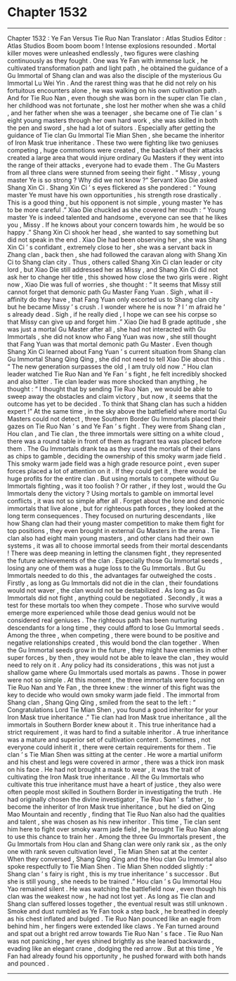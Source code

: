 
# Chapter 1532


---

Chapter 1532 : Ye Fan Versus Tie Ruo Nan
Translator :
Atlas Studios
Editor :
Atlas Studios
Boom boom boom !
Intense explosions resounded . Mortal killer moves were unleashed endlessly , two figures were clashing continuously as they fought .
One was Ye Fan with immense luck , he cultivated transformation path and light path , he obtained the guidance of a Gu Immortal of Shang clan and was also the disciple of the mysterious Gu Immortal Lu Wei Yin . And the rarest thing was that he did not rely on his fortuitous encounters alone , he was walking on his own cultivation path .
And for Tie Ruo Nan , even though she was born in the super clan Tie clan , her childhood was not fortunate , she lost her mother when she was a child , and her father when she was a teenager , she became one of Tie clan ’ s eight young masters through her own hard work , she was skilled in both the pen and sword , she had a lot of suitors . Especially after getting the guidance of Tie clan Gu Immortal Tie Mian Shen , she became the inheritor of Iron Mask true inheritance .
These two were fighting like two geniuses competing , huge commotions were created , the backlash of their attacks created a large area that would injure ordinary Gu Masters if they went into the range of their attacks , everyone had to evade them .
The Gu Masters from all three clans were stunned from seeing their fight .
“ Missy , young master Ye is so strong ? Why did we not know ?” Servant Xiao Die asked Shang Xin Ci .
Shang Xin Ci ’ s eyes flickered as she pondered : “ Young master Ye must have his own opportunities , his strength rose drastically . This is a good thing , but his opponent is not simple , young master Ye has to be more careful .”
Xiao Die chuckled as she covered her mouth : “ Young master Ye is indeed talented and handsome , everyone can see that he likes you , Missy . If he knows about your concern towards him , he would be so happy .”
Shang Xin Ci shook her head , she wanted to say something but did not speak in the end .
Xiao Die had been observing her , she was Shang Xin Ci ’ s confidant , extremely close to her , she was a servant back in Zhang clan , back then , she had followed the caravan along with Shang Xin Ci to Shang clan city .
Thus , others called Shang Xin Ci clan leader or city lord , but Xiao Die still addressed her as Missy , and Shang Xin Ci did not ask her to change her title , this showed how close the two girls were .
Right now , Xiao Die was full of worries , she thought : “ It seems that Missy still cannot forget that demonic path Gu Master Fang Yuan . Sigh , what ill - affinity do they have , that Fang Yuan only escorted us to Shang clan city but he became Missy ’ s crush . I wonder where he is now ? I ’ m afraid he ’ s already dead . Sigh , if he really died , I hope we can see his corpse so that Missy can give up and forget him .”
Xiao Die had B grade aptitude , she was just a mortal Gu Master after all , she had not interacted with Gu Immortals , she did not know who Fang Yuan was now , she still thought that Fang Yuan was that mortal demonic path Gu Master .
Even though Shang Xin Ci learned about Fang Yuan ’ s current situation from Shang clan Gu Immortal Shang Qing Qing , she did not need to tell Xiao Die about this .
“ The new generation surpasses the old , I am truly old now .” Hou clan leader watched Tie Ruo Nan and Ye Fan ’ s fight , he felt incredibly shocked and also bitter .
Tie clan leader was more shocked than anything , he thought : “ I thought that by sending Tie Ruo Nan , we would be able to sweep away the obstacles and claim victory , but now , it seems that the outcome has yet to be decided . To think that Shang clan has such a hidden expert !”
At the same time , in the sky above the battlefield where mortal Gu Masters could not detect , three Southern Border Gu Immortals placed their gazes on Tie Ruo Nan ’ s and Ye Fan ’ s fight .
They were from Shang clan , Hou clan , and Tie clan , the three immortals were sitting on a white cloud , there was a round table in front of them as fragrant tea was placed before them .
The Gu Immortals drank tea as they used the mortals of their clans as chips to gamble , deciding the ownership of this smoky warm jade field .
This smoky warm jade field was a high grade resource point , even super forces placed a lot of attention on it . If they could get it , there would be huge profits for the entire clan .
But using mortals to compete without Gu Immortals fighting , was it too foolish ? Or rather , if they lost , would the Gu Immortals deny the victory ?
Using mortals to gamble on immortal level conflicts , it was not so simple after all .
Forget about the lone and demonic immortals that live alone , but for righteous path forces , they looked at the long term consequences . They focused on nurturing descendants , like how Shang clan had their young master competition to make them fight for top positions , they even brought in external Gu Masters in the arena . Tie clan also had eight main young masters , and other clans had their own systems , it was all to choose immortal seeds from their mortal descendants !
There was deep meaning in letting the clansmen fight , they represented the future achievements of the clan . Especially those Gu Immortal seeds , losing any one of them was a huge loss to the Gu Immortals .
But Gu Immortals needed to do this , the advantages far outweighed the costs .
Firstly , as long as Gu Immortals did not die in the clan , their foundations would not waver , the clan would not be destabilized . As long as Gu Immortals did not fight , anything could be negotiated .
Secondly , it was a test for these mortals too when they compete . Those who survive would emerge more experienced while those dead genius would not be considered real geniuses . The righteous path has been nurturing descendants for a long time , they could afford to lose Gu Immortal seeds .
Among the three , when competing , there were bound to be positive and negative relationships created , this would bond the clan together . When the Gu Immortal seeds grow in the future , they might have enemies in other super forces , by then , they would not be able to leave the clan , they would need to rely on it .
Any policy had its considerations , this was not just a shallow game where Gu Immortals used mortals as pawns . Those in power were not so simple .
At this moment , the three immortals were focusing on Tie Ruo Nan and Ye Fan , the three knew : the winner of this fight was the key to decide who would own smoky warm jade field .
The immortal from Shang clan , Shang Qing Qing , smiled from the seat to the left : “ Congratulations Lord Tie Mian Shen , you found a good inheritor for your Iron Mask true inheritance .”
Tie clan had Iron Mask true inheritance , all the immortals in Southern Border knew about it . This true inheritance had a strict requirement , it was hard to find a suitable inheritor .
A true inheritance was a mature and superior set of cultivation content . Sometimes , not everyone could inherit it , there were certain requirements for them .
Tie clan ’ s Tie Mian Shen was sitting at the center .
He wore a martial uniform and his chest and legs were covered in armor , there was a thick iron mask on his face .
He had not brought a mask to wear , it was the trait of cultivating the Iron Mask true inheritance . All the Gu Immortals who cultivate this true inheritance must have a heart of justice , they also were often people most skilled in Southern Border in investigating the truth .
He had originally chosen the divine investigator , Tie Ruo Nan ’ s father , to become the inheritor of Iron Mask true inheritance , but he died on Qing Mao Mountain and recently , finding that Tie Ruo Nan also had the qualities and talent , she was chosen as his new inheritor .
This time , Tie clan sent him here to fight over smoky warm jade field , he brought Tie Ruo Nan along to use this chance to train her .
Among the three Gu Immortals present , the Gu Immortals from Hou clan and Shang clan were only rank six , as the only one with rank seven cultivation level , Tie Mian Shen sat at the center .
When they conversed , Shang Qing Qing and the Hou clan Gu Immortal also spoke respectfully to Tie Mian Shen .
Tie Mian Shen nodded slightly : “ Shang clan ’ s fairy is right , this is my true inheritance ’ s successor . But she is still young , she needs to be trained .”
Hou clan ’ s Gu Immortal Hou Yao remained silent . He was watching the battlefield now , even though his clan was the weakest now , he had not lost yet . As long as Tie clan and Shang clan suffered losses together , the eventual result was still unknown .
Smoke and dust rumbled as Ye Fan took a step back , he breathed in deeply as his chest inflated and bulged .
Tie Ruo Nan pounced like an eagle from behind him , her fingers were extended like claws .
Ye Fan turned around and spat out a bright red arrow towards Tie Ruo Nan ’ s face .
Tie Ruo Nan was not panicking , her eyes shined brightly as she leaned backwards , evading like an elegant crane , dodging the red arrow .
But at this time , Ye Fan had already found his opportunity , he pushed forward with both hands and pounced .

---

